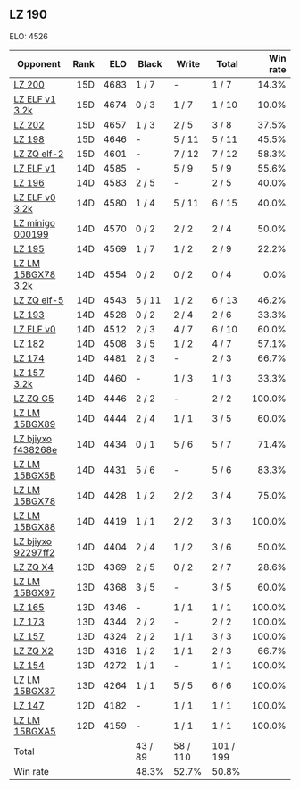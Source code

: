 ## LZ 190 ##

ELO: 4526

Opponent | Rank | ELO | Black | Write | Total | Win rate
---------|-----:|----:|-------|-------|-------|-------:
[LZ 200](LZ%20200.md) | 15D | 4683 | 1 / 7 | - | 1 / 7 | 14.3%
[LZ ELF v1 3.2k](LZ%20ELF%20v1%203.2k.md) | 15D | 4674 | 0 / 3 | 1 / 7 | 1 / 10 | 10.0%
[LZ 202](LZ%20202.md) | 15D | 4657 | 1 / 3 | 2 / 5 | 3 / 8 | 37.5%
[LZ 198](LZ%20198.md) | 15D | 4646 | - | 5 / 11 | 5 / 11 | 45.5%
[LZ ZQ elf-2](LZ%20ZQ%20elf-2.md) | 15D | 4601 | - | 7 / 12 | 7 / 12 | 58.3%
[LZ ELF v1](LZ%20ELF%20v1.md) | 14D | 4585 | - | 5 / 9 | 5 / 9 | 55.6%
[LZ 196](LZ%20196.md) | 14D | 4583 | 2 / 5 | - | 2 / 5 | 40.0%
[LZ ELF v0 3.2k](LZ%20ELF%20v0%203.2k.md) | 14D | 4580 | 1 / 4 | 5 / 11 | 6 / 15 | 40.0%
[LZ minigo 000199](LZ%20minigo%20000199.md) | 14D | 4570 | 0 / 2 | 2 / 2 | 2 / 4 | 50.0%
[LZ 195](LZ%20195.md) | 14D | 4569 | 1 / 7 | 1 / 2 | 2 / 9 | 22.2%
[LZ LM 15BGX78 3.2k](LZ%20LM%2015BGX78%203.2k.md) | 14D | 4554 | 0 / 2 | 0 / 2 | 0 / 4 | 0.0%
[LZ ZQ elf-5](LZ%20ZQ%20elf-5.md) | 14D | 4543 | 5 / 11 | 1 / 2 | 6 / 13 | 46.2%
[LZ 193](LZ%20193.md) | 14D | 4528 | 0 / 2 | 2 / 4 | 2 / 6 | 33.3%
[LZ ELF v0](LZ%20ELF%20v0.md) | 14D | 4512 | 2 / 3 | 4 / 7 | 6 / 10 | 60.0%
[LZ 182](LZ%20182.md) | 14D | 4508 | 3 / 5 | 1 / 2 | 4 / 7 | 57.1%
[LZ 174](LZ%20174.md) | 14D | 4481 | 2 / 3 | - | 2 / 3 | 66.7%
[LZ 157 3.2k](LZ%20157%203.2k.md) | 14D | 4460 | - | 1 / 3 | 1 / 3 | 33.3%
[LZ ZQ G5](LZ%20ZQ%20G5.md) | 14D | 4446 | 2 / 2 | - | 2 / 2 | 100.0%
[LZ LM 15BGX89](LZ%20LM%2015BGX89.md) | 14D | 4444 | 2 / 4 | 1 / 1 | 3 / 5 | 60.0%
[LZ bjiyxo f438268e](LZ%20bjiyxo%20f438268e.md) | 14D | 4434 | 0 / 1 | 5 / 6 | 5 / 7 | 71.4%
[LZ LM 15BGX5B](LZ%20LM%2015BGX5B.md) | 14D | 4431 | 5 / 6 | - | 5 / 6 | 83.3%
[LZ LM 15BGX78](LZ%20LM%2015BGX78.md) | 14D | 4428 | 1 / 2 | 2 / 2 | 3 / 4 | 75.0%
[LZ LM 15BGX88](LZ%20LM%2015BGX88.md) | 14D | 4419 | 1 / 1 | 2 / 2 | 3 / 3 | 100.0%
[LZ bjiyxo 92297ff2](LZ%20bjiyxo%2092297ff2.md) | 14D | 4404 | 2 / 4 | 1 / 2 | 3 / 6 | 50.0%
[LZ ZQ X4](LZ%20ZQ%20X4.md) | 13D | 4369 | 2 / 5 | 0 / 2 | 2 / 7 | 28.6%
[LZ LM 15BGX97](LZ%20LM%2015BGX97.md) | 13D | 4368 | 3 / 5 | - | 3 / 5 | 60.0%
[LZ 165](LZ%20165.md) | 13D | 4346 | - | 1 / 1 | 1 / 1 | 100.0%
[LZ 173](LZ%20173.md) | 13D | 4344 | 2 / 2 | - | 2 / 2 | 100.0%
[LZ 157](LZ%20157.md) | 13D | 4324 | 2 / 2 | 1 / 1 | 3 / 3 | 100.0%
[LZ ZQ X2](LZ%20ZQ%20X2.md) | 13D | 4316 | 1 / 2 | 1 / 1 | 2 / 3 | 66.7%
[LZ 154](LZ%20154.md) | 13D | 4272 | 1 / 1 | - | 1 / 1 | 100.0%
[LZ LM 15BGX37](LZ%20LM%2015BGX37.md) | 13D | 4264 | 1 / 1 | 5 / 5 | 6 / 6 | 100.0%
[LZ 147](LZ%20147.md) | 12D | 4182 | - | 1 / 1 | 1 / 1 | 100.0%
[LZ LM 15BGXA5](LZ%20LM%2015BGXA5.md) | 12D | 4159 | - | 1 / 1 | 1 / 1 | 100.0%
Total | | | 43 / 89 | 58 / 110 | 101 / 199 | 
Win rate| | | 48.3% | 52.7% | 50.8% | 
